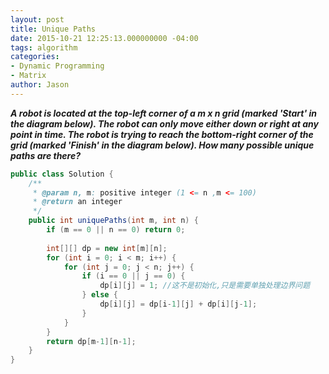 ```yaml
---
layout: post
title: Unique Paths
date: 2015-10-21 12:25:13.000000000 -04:00
tags: algorithm
categories:
- Dynamic Programming
- Matrix
author: Jason
---
```

<p><strong><em>A robot is located at the top-left corner of a m x n grid (marked 'Start' in the diagram below). The robot can only move either down or right at any point in time. The robot is trying to reach the bottom-right corner of the grid (marked 'Finish' in the diagram below). How many possible unique paths are there?</em></strong></p>


``` java
public class Solution {
    /**
     * @param n, m: positive integer (1 <= n ,m <= 100)
     * @return an integer
     */
    public int uniquePaths(int m, int n) {
        if (m == 0 || n == 0) return 0;
        
        int[][] dp = new int[m][n];
        for (int i = 0; i < m; i++) {
            for (int j = 0; j < n; j++) {
                if (i == 0 || j == 0) {
                    dp[i][j] = 1; //这不是初始化,只是需要单独处理边界问题
                } else {
                    dp[i][j] = dp[i-1][j] + dp[i][j-1];
                }
            }
        }
        return dp[m-1][n-1];
    }
}
```
